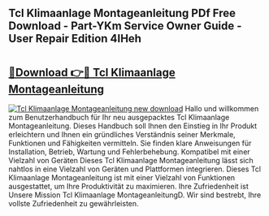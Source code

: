 ## Tcl Klimaanlage Montageanleitung PDf Free Download - Part-YKm Service Owner Guide - User Repair Edition 4IHeh

# <h2><a href="http://df8th6s.blite.top/?on=Tcl+Klimaanlage+Montageanleitung">🔗Download 👉🔴 Tcl Klimaanlage Montageanleitung</a></h2>

[![Tcl Klimaanlage Montageanleitung new download](https://i.imgur.com/lujVjoI.png)](http://df8th6s.blite.top/?on=Tcl+Klimaanlage+Montageanleitung)
Hallo und willkommen zum Benutzerhandbuch für Ihr neu ausgepacktes Tcl Klimaanlage Montageanleitung. Dieses Handbuch soll Ihnen den Einstieg in Ihr Produkt erleichtern und Ihnen ein gründliches Verständnis seiner Merkmale, Funktionen und Fähigkeiten vermitteln. Sie finden klare Anweisungen für Installation, Betrieb, Wartung und Fehlerbehebung. Kompatibel mit einer Vielzahl von Geräten Dieses Tcl Klimaanlage Montageanleitung lässt sich nahtlos in eine Vielzahl von Geräten und Plattformen integrieren. Dieses Tcl Klimaanlage Montageanleitung ist mit einer Vielzahl von Funktionen ausgestattet, um Ihre Produktivität zu maximieren. Ihre Zufriedenheit ist Unsere Mission Tcl Klimaanlage MontageanleitungD. Wir sind bestrebt, Ihre vollste Zufriedenheit zu gewährleisten.
